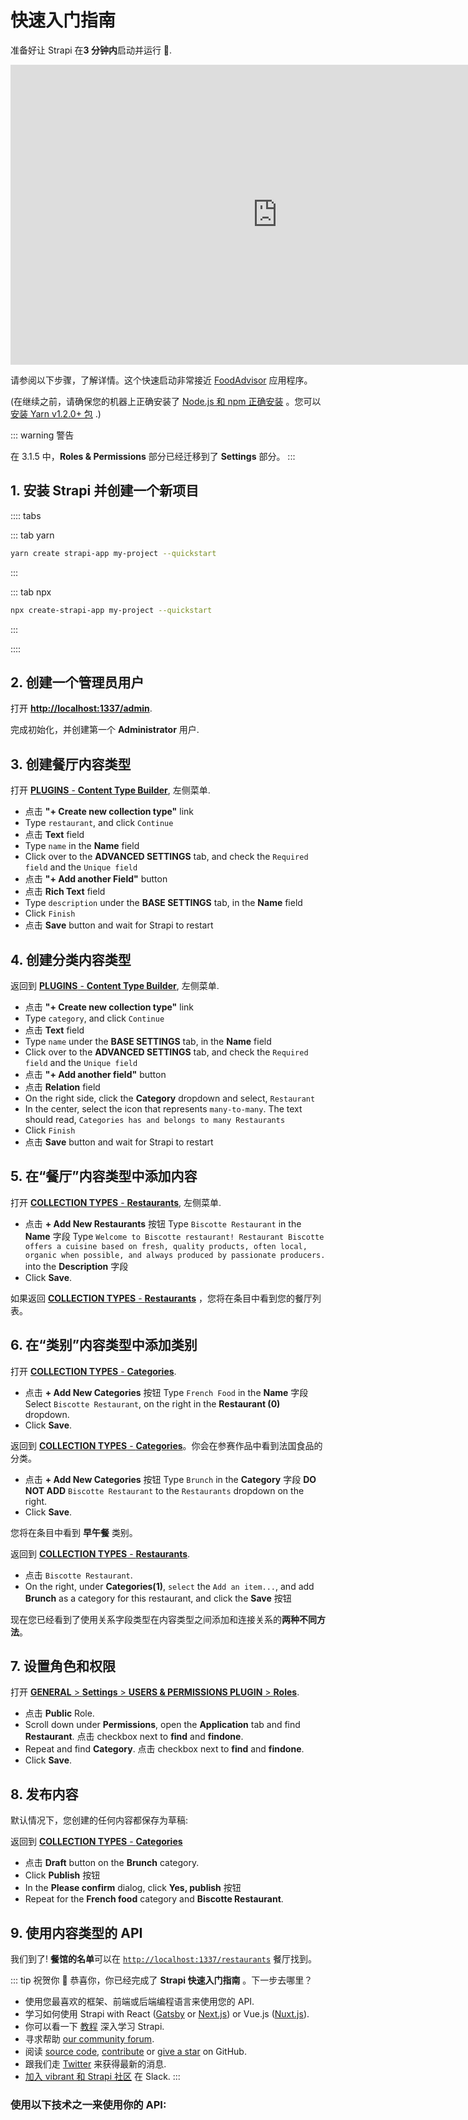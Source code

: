 # 快速入门指南

准备好让 Strapi 在**3 分钟内**启动并运行 🚀.

<div class="video-container">
  <iframe width="853" height="480" src="https://www.youtube.com/embed/zd0_S_FPzKg" frameborder="0" allow="accelerometer; autoplay; encrypted-media; gyroscope; picture-in-picture" allowfullscreen></iframe>
</div>

请参阅以下步骤，了解详情。这个快速启动非常接近 [FoodAdvisor](https://github.com/strapi/foodadvisor) 应用程序。

(在继续之前，请确保您的机器上正确安装了 [Node.js 和 npm 正确安装](/developer-docs/latest/setup-deployment-guides/installation/cli.md#step-1-make-sure-requirements-are-met) 。您可以 [安装 Yarn v1.2.0+ 包](https://yarnpkg.com/en/) .)

::: warning 警告

在 3.1.5 中，**Roles & Permissions** 部分已经迁移到了 **Settings** 部分。
:::

## 1. 安装 Strapi 并创建一个新项目

:::: tabs

::: tab yarn

```bash
yarn create strapi-app my-project --quickstart
```

:::

::: tab npx

```bash
npx create-strapi-app my-project --quickstart
```

:::

::::

## 2. 创建一个管理员用户

打开 [**http://localhost:1337/admin**](http://localhost:1337/admin).

完成初始化，并创建第一个 **Administrator** 用户.

## 3. 创建餐厅内容类型

打开 [**PLUGINS** - **Content Type Builder**](http://localhost:1337/admin/plugins/content-type-builder), 左侧菜单.

- 点击 **"+ Create new collection type"** link
- Type `restaurant`, and click `Continue`
- 点击 **Text** field
- Type `name` in the **Name** field
- Click over to the **ADVANCED SETTINGS** tab, and check the `Required field` and the `Unique field`
- 点击 **"+ Add another Field"** button
- 点击 **Rich Text** field
- Type `description` under the **BASE SETTINGS** tab, in the **Name** field
- Click `Finish`
- 点击 **Save** button and wait for Strapi to restart

## 4. 创建分类内容类型

返回到 [**PLUGINS** - **Content Type Builder**](http://localhost:1337/admin/plugins/content-type-builder), 左侧菜单.

- 点击 **"+ Create new collection type"** link
- Type `category`, and click `Continue`
- 点击 **Text** field
- Type `name` under the **BASE SETTINGS** tab, in the **Name** field
- Click over to the **ADVANCED SETTINGS** tab, and check the `Required field` and the `Unique field`
- 点击 **"+ Add another field"** button
- 点击 **Relation** field
- On the right side, click the **Category** dropdown and select, `Restaurant`
- In the center, select the icon that represents `many-to-many`. The text should read, `Categories has and belongs to many Restaurants`
- Click `Finish`
- 点击 **Save** button and wait for Strapi to restart

## 5. 在“餐厅”内容类型中添加内容

打开 [**COLLECTION TYPES** - **Restaurants**](http://localhost:1337/admin/plugins/content-manager/collectionType/application::restaurant.restaurant), 左侧菜单.

- 点击 **+ Add New Restaurants** 按钮 Type `Biscotte Restaurant` in the **Name** 字段 Type `Welcome to Biscotte restaurant! Restaurant Biscotte offers a cuisine based on fresh, quality products, often local, organic when possible, and always produced by passionate producers.` into the **Description** 字段
- Click **Save**.

如果返回 [**COLLECTION TYPES** - **Restaurants**](http://localhost:1337/admin/plugins/content-manager/collectionType/application::restaurant.restaurant) ，您将在条目中看到您的餐厅列表。

## 6. 在“类别”内容类型中添加类别

打开 [**COLLECTION TYPES** - **Categories**](http://localhost:1337/admin/plugins/content-manager/collectionType/application::category.category).

- 点击 **+ Add New Categories** 按钮 Type `French Food` in the **Name** 字段 Select `Biscotte Restaurant`, on the right in the **Restaurant (0)** dropdown.
- Click **Save**.

返回到 [**COLLECTION TYPES** - **Categories**](http://localhost:1337/admin/plugins/content-manager/collectionType/application::category.category)。你会在参赛作品中看到法国食品的分类。

- 点击 **+ Add New Categories** 按钮 Type `Brunch` in the **Category** 字段 **DO NOT ADD** `Biscotte Restaurant` to the `Restaurants` dropdown on the right.
- Click **Save**.

您将在条目中看到 **早午餐** 类别。

返回到 [**COLLECTION TYPES** - **Restaurants**](http://localhost:1337/admin/plugins/content-manager/collectionType/application::restaurant.restaurant).

- 点击 `Biscotte Restaurant`.
- On the right, under **Categories(1)**, `select` the `Add an item...`, and add **Brunch** as a category for this restaurant, and click the **Save** 按钮

现在您已经看到了使用关系字段类型在内容类型之间添加和连接关系的**两种不同方法**。

## 7. 设置角色和权限

打开 [**GENERAL** > **Settings** > **USERS & PERMISSIONS PLUGIN** > **Roles**](http://localhost:1337/admin/settings/users-permissions/roles).

- 点击 **Public** Role.
- Scroll down under **Permissions**, open the **Application** tab and find **Restaurant**. 点击 checkbox next to **find** and **findone**.
- Repeat and find **Category**. 点击 checkbox next to **find** and **findone**.
- Click **Save**.

## 8. 发布内容

默认情况下，您创建的任何内容都保存为草稿:

返回到 [**COLLECTION TYPES** - **Categories**](http://localhost:1337/admin/plugins/content-manager/collectionType/application::category.category)

- 点击 **Draft** button on the **Brunch** category.
- Click **Publish** 按钮
- In the **Please confirm** dialog, click **Yes, publish** 按钮
- Repeat for the **French food** category and **Biscotte Restaurant**.

## 9. 使用内容类型的 API

我们到了! **餐馆的名单**可以在 [`http://localhost:1337/restaurants`](http://localhost:1337/restaurants) 餐厅找到。

::: tip 祝贺你
👏 恭喜你，你已经完成了 **Strapi 快速入门指南** 。下一步去哪里？

- 使用您最喜欢的框架、前端或后端编程语言来使用您的 API.
- 学习如何使用 Strapi with React ([Gatsby](https://strapi.io/blog/build-a-static-blog-with-gatsby-and-strapi) or [Next.js](https://strapi.io/blog/nextjs-react-hooks-strapi-food-app-1)) or Vue.js ([Nuxt.js](https://strapi.io/blog/cooking-a-deliveroo-clone-with-nuxt-vue-js-graphql-strapi-and-stripe-setup-part-1-7/)).
- 你可以看一下 [教程](https://strapi.io/tutorials) 深入学习 Strapi.
- 寻求帮助 [our community forum](https://forum.strapi.io).
- 阅读 [source code](https://github.com/strapi/strapi), [contribute](https://github.com/strapi/strapi/blob/master/CONTRIBUTING.md) or [give a star](https://github.com/strapi/strapi) on GitHub.
- 跟我们走 [Twitter](https://twitter.com/strapijs) 来获得最新的消息.
- [加入 vibrant 和 Strapi 社区](https://slack.strapi.io) 在 Slack.
  :::

### 使用以下技术之一来使用你的 API:

  <IntegrationLinks>
  </IntegrationLinks>

